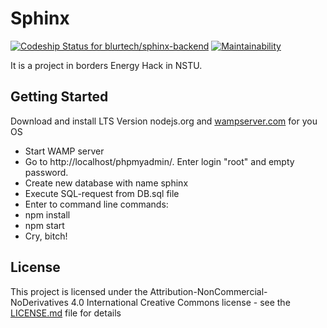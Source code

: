 # Sphinx 
[ ![Codeship Status for blurtech/sphinx-backend](https://app.codeship.com/projects/e1f11f30-4a20-0136-05a5-026999c0661e/status?branch=master)](https://app.codeship.com/projects/292602)  [![Maintainability](https://api.codeclimate.com/v1/badges/c4bde0178aab239e5dd8/maintainability)](https://codeclimate.com/github/blurtech/sphinx-backend/maintainability)

It is a project in borders Energy Hack in NSTU.
## Getting Started
Download and install LTS Version nodejs.org and [wampserver.com](http://www.wampserver.com/en/#download-wrapper) for you OS
  - Start WAMP server
  - Go to http://localhost/phpmyadmin/. Enter login "root" and empty password. 
  - Create new database with name sphinx
  - Execute SQL-request from DB.sql file
  - Enter to command line commands:
  - npm install
  - npm start
  - Cry, bitch!
## License
This project is licensed under the Attribution-NonCommercial-NoDerivatives 4.0 International Creative Commons license - see the [LICENSE.md](LICENSE.md) file for details
